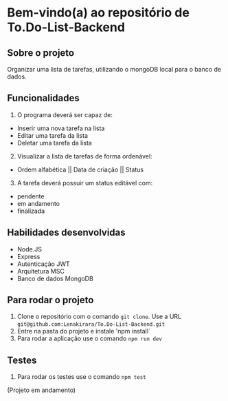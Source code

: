 # Bem-vindo(a) ao repositório de To.Do-List-Backend

###
## Sobre o projeto

Organizar uma lista de tarefas, utilizando o mongoDB local para o banco de dados.

## Funcionalidades

1. O programa deverá ser capaz de:
- Inserir uma nova tarefa na lista
- Editar uma tarefa da lista
- Deletar uma tarefa da lista

2. Visualizar a lista de tarefas de forma ordenável:
- Ordem alfabética || Data de criação || Status

3. A tarefa deverá possuir um status editável com:
- pendente
- em andamento
- finalizada

## Habilidades desenvolvidas

- Node.JS
- Express
- Autenticação JWT
- Arquitetura MSC
- Banco de dados MongoDB

## Para rodar o projeto

1. Clone o repositório com o comando `git clone`. Use a URL `git@github.com:Lenakirara/To.Do-List-Backend.git`
2. Entre na pasta do projeto e instale 'npm install`
3. Para rodar a aplicação use o comando `npm run dev`

## Testes

1. Para rodar os testes use o comando `npm test`



(Projeto em andamento)
